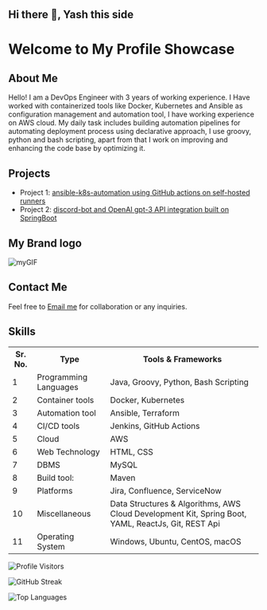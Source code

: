 ## Hi there 👋, Yash this side

<!DOCTYPE html>
<html>
<body>

<h1>Welcome to My Profile Showcase</h1>

<h2>About Me</h2>
<p>Hello! I am a DevOps Engineer with 3 years of working experience. I Have worked with containerized tools like Docker, Kubernetes and Ansible as configuration management and automation tool, I have working experience on AWS cloud. My daily task includes building automation pipelines for automating deployment process using declarative approach, I use groovy, python and bash scripting, apart from that I work on improving and enhancing the code base by optimizing it.</p>

<h2>Projects</h2>
<ul>
    <li>Project 1: <a href="https://github.com/Yash-Raj-srivastav/ansible-k8s-automation.git">ansible-k8s-automation using GitHub actions on self-hosted runners</a></li>
    <li>Project 2:  <a href="https://github.com/Yash-Raj-srivastav/discord-openai-integration">discord-bot and OpenAI gpt-3 API integration built on SpringBoot</a></li>
</ul>

<h2>My Brand logo</h2>

![myGIF](https://github.com/Yash-Raj-srivastav/Yash-Raj-srivastav/assets/20614599/0a081e31-70b4-4843-9b60-23a8b094d453)

<h2>Contact Me</h2>
<p>Feel free to <a href="mailto:yrseivastav88@gmail.com">Email me</a> for collaboration or any inquiries.</p>

<h2>Skills</h2>
<table>
    <tr>
        <th>Sr. No.</th>
        <th>Type</th>
        <th>Tools & Frameworks</th>
    </tr>
    <tr>
        <td>1</td>
        <td>Programming Languages</td>
        <td>Java, Groovy, Python, Bash Scripting</td>
    </tr>
    <tr>
        <td>2</td>
        <td>Container tools</td>
        <td>Docker, Kubernetes</td>
    </tr>
    <tr>
        <td>3</td>
        <td>Automation tool</td>
        <td>Ansible, Terraform</td>
    </tr>
    <tr>
        <td>4</td>
        <td>CI/CD tools</td>
        <td>Jenkins, GitHub Actions</td>
    </tr>
    <tr>
        <td>5</td>
        <td>Cloud</td>
        <td>AWS</td>
    </tr>
    <tr>
        <td>6</td>
        <td>Web Technology</td>
        <td>HTML, CSS</td>
    </tr>
    <tr>
        <td>7</td>
        <td>DBMS</td>
        <td>MySQL</td>
    </tr>
    <tr>
        <td>8</td>
        <td>Build tool:</td>
        <td>Maven</td>
    </tr>
    <tr>
        <td>9</td>
        <td>Platforms</td>
        <td>Jira, Confluence, ServiceNow</td>
    </tr>
    <tr>
        <td>10</td>
        <td>Miscellaneous</td>
        <td>Data Structures & Algorithms, AWS Cloud Development Kit, Spring Boot, YAML,  ReactJs, Git, REST Api</td>
    </tr>
    <tr>
        <td>11</td>
        <td>Operating System</td>
        <td>Windows, Ubuntu, CentOS, macOS</td>
    </tr>
</table>

</body>
</html>


![Profile Visitors](https://vbr.wocr.tk/badge?page_id=Yash-Raj-srivastav.Yash-Raj-srivastav&color=00cf00)

![GitHub Streak](https://github-readme-streak-stats.herokuapp.com/?user=Yash-Raj-srivastav&theme=vue-dark)

![Top Languages](https://github-readme-stats.vercel.app/api/top-langs/?username=Yash-Raj-srivastav&theme=vue-dark&layout=compact)
